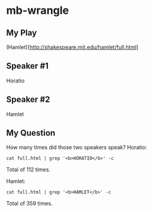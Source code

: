 # mb-wrangle

## My Play
(Hamlet)[http://shakespeare.mit.edu/hamlet/full.html]

## Speaker #1
Horatio

## Speaker #2
Hamlet

## My Question
How many times did those two speakers speak?
Horatio:

`cat full.html | grep '<b>HORATIO</b>' -c`

Total of 112  times.

Hamlet:

`cat full.html | grep '<b>HAMLET</b>' -c`

Total of 359  times.
